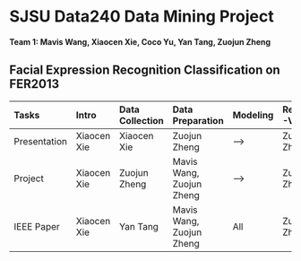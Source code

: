 # SJSU Data240 Data Mining Project
#### Team 1: Mavis Wang, Xiaocen Xie, Coco Yu, Yan Tang, Zuojun Zheng
## Facial Expression Recognition Classification on FER2013

|Tasks         | Intro                           | Data Collection | Data Preparation | Modeling | ResNet50-V2 | mini VGG| Ensembling | Conclusion |
|:------------ | :------------------------------ | :---------- | :-------------- | :------ | :---------- | :-------- | :---------|:---------|
|Presentation  | Xiaocen Xie |Xiaocen Xie | Zuojun Zheng | --> | Zuojun Zheng | Yan Tang | Mavis Wang | Coco Yu |
|Project       | Xiaocen Xie | Zuojun Zheng | Mavis Wang, Zuojun Zheng | --> | Zuojun Zheng | Yan Tang | Mavis Wang | Coco Yu |
|IEEE Paper    | Xiaocen Xie | Yan Tang | Mavis Wang, Zuojun Zheng | All | Zuojun Zheng | Yan Tang | Mavis Wang | Coco Yu |
